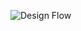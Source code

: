 ![Design Flow](https://github.com/ucsb-cs184-f23/pj-android-02/assets/72772860/cf380ca6-0231-4b4e-a29b-d5eea7496e94)
